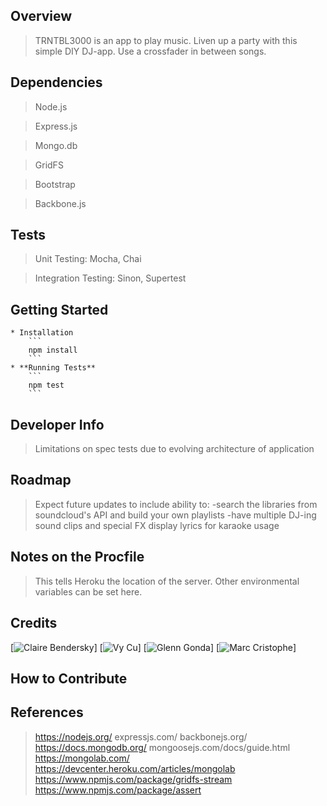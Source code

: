 

## Overview ##
> TRNTBL3000 is an app to play music. Liven up a party with this simple DIY DJ-app. Use a crossfader in between songs. 

## Dependencies ##
> Node.js 

> Express.js

> Mongo.db

> GridFS

> Bootstrap

> Backbone.js

## Tests ##
> Unit Testing: Mocha, Chai

> Integration Testing: Sinon, Supertest

## Getting Started ##

	* Installation
		```
		npm install 
		```
	* **Running Tests**
		```
		npm test
		```

## Developer Info ##
> Limitations on spec tests due to evolving architecture of application

## Roadmap ##
> Expect future updates to include ability to:
	-search the libraries from soundcloud's API and build your own playlists
	-have multiple DJ-ing sound clips and special FX
	display lyrics for karaoke usage

## Notes on the Procfile ##
> This tells Heroku the location of the server. Other environmental variables can be set here.

## Credits ##
[![Claire Bendersky](https://github.com/cdersky)]
[![Vy Cu](https://github.com/veeweeherman)]
[![Glenn Gonda](https://github.com/alohaglenn)]
[![Marc Cristophe](https://github.com/fusupo)]

## How to Contribute ##

## References ##
> https://nodejs.org/
> expressjs.com/
> backbonejs.org/
> https://docs.mongodb.org/
> mongoosejs.com/docs/guide.html
> https://mongolab.com/
> https://devcenter.heroku.com/articles/mongolab
> https://www.npmjs.com/package/gridfs-stream
> https://www.npmjs.com/package/assert
